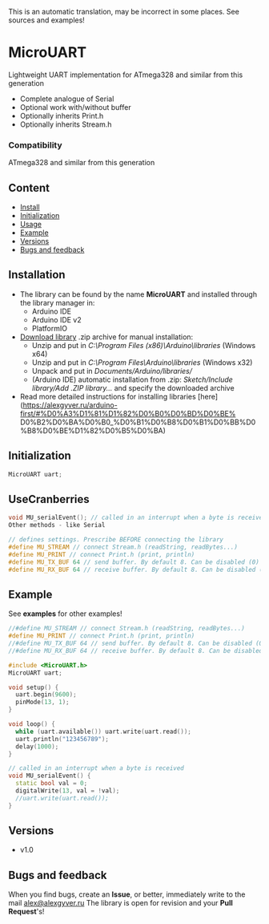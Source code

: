 This is an automatic translation, may be incorrect in some places. See sources and examples!

# MicroUART
Lightweight UART implementation for ATmega328 and similar from this generation
- Complete analogue of Serial
- Optional work with/without buffer
- Optionally inherits Print.h
- Optionally inherits Stream.h

### Compatibility
ATmega328 and similar from this generation

## Content
- [Install](#install)
- [Initialization](#init)
- [Usage](#usage)
- [Example](#example)
- [Versions](#versions)
- [Bugs and feedback](#feedback)

<a id="install"></a>
## Installation
- The library can be found by the name **MicroUART** and installed through the library manager in:
    - Arduino IDE
    - Arduino IDE v2
    - PlatformIO
- [Download library](https://github.com/GyverLibs/MicroUART/archive/refs/heads/main.zip) .zip archive for manual installation:
    - Unzip and put in *C:\Program Files (x86)\Arduino\libraries* (Windows x64)
    - Unzip and put in *C:\Program Files\Arduino\libraries* (Windows x32)
    - Unpack and put in *Documents/Arduino/libraries/*
    - (Arduino IDE) automatic installation from .zip: *Sketch/Include library/Add .ZIP library…* and specify the downloaded archive
- Read more detailed instructions for installing libraries [here] (https://alexgyver.ru/arduino-first/#%D0%A3%D1%81%D1%82%D0%B0%D0%BD%D0%BE% D0%B2%D0%BA%D0%B0_%D0%B1%D0%B8%D0%B1%D0%BB%D0%B8%D0%BE%D1%82%D0%B5%D0%BA)

<a id="init"></a>
## Initialization
```cpp
MicroUART uart;
```

<a id="usage"></a>
## UseCranberries
```cpp
void MU_serialEvent(); // called in an interrupt when a byte is received (see example)
Other methods - like Serial

// defines settings. Prescribe BEFORE connecting the library
#define MU_STREAM // connect Stream.h (readString, readBytes...)
#define MU_PRINT // connect Print.h (print, println)
#define MU_TX_BUF 64 // send buffer. By default 8. Can be disabled (0)
#define MU_RX_BUF 64 // receive buffer. By default 8. Can be disabled (0)
```

<a id="example"></a>
## Example
See **examples** for other examples!
```cpp
//#define MU_STREAM // connect Stream.h (readString, readBytes...)
#define MU_PRINT // connect Print.h (print, println)
//#define MU_TX_BUF 64 // send buffer. By default 8. Can be disabled (0)
//#define MU_RX_BUF 64 // receive buffer. By default 8. Can be disabled (0)

#include <MicroUART.h>
MicroUART uart;

void setup() {
  uart.begin(9600);
  pinMode(13, 1);
}

void loop() {
  while (uart.available()) uart.write(uart.read());
  uart.println("123456789");
  delay(1000);
}

// called in an interrupt when a byte is received
void MU_serialEvent() {
  static bool val = 0;
  digitalWrite(13, val = !val);
  //uart.write(uart.read());
}
```

<a id="versions"></a>
## Versions
- v1.0

<a id="feedback"></a>
## Bugs and feedback
When you find bugs, create an **Issue**, or better, immediately write to the mail [alex@alexgyver.ru](mailto:alex@alexgyver.ru)
The library is open for revision and your **Pull Request**'s!